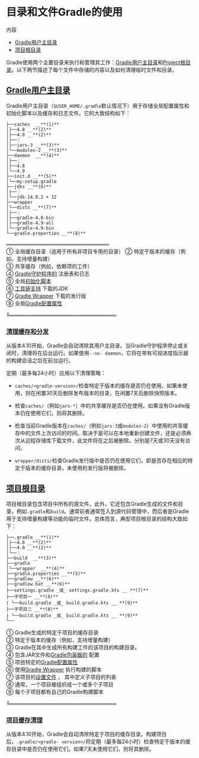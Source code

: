 # 目录和文件Gradle的使用


内容

  * [Gradle用户主目录](#dir:gradle_user_home)
  * [项目根目录](#dir:project_root)

Gradle使用两个主要目录来执行和管理其工作：[Gradle用户主目录](#dir:gradle_user_home)和[Project根目录](#dir:project_root)。以下两节描述了每个文件中存储的内容以及如何清理临时文件和目录。

## [](#dir:gradle_user_home)[Gradle用户主目录](#dir:gradle_user_home)

Gradle用户主目录（`$USER_HOME/.gradle`默认情况下）用于存储全局配置属性和初始化脚本以及缓存和日志文件。它的大致结构如下：

    
    
    ├──caches  __**(1)**
    │├──4.8 __**(2)**
    │├──4.9 __**(2)**
    │├──⋮
    │├──jars-3 __**(3)**
    │└──modules-2 __**(3)**
    ├──daemon  __**(4)**
    │├──⋮
    │├──4.8
    │└──4.9
    ├──init.d __**(5)**
    │└──my-setup.gradle
    ├──jdks __**(6)**
    │├──⋮
    │└──jdk-14.0.2 + 12
    ├──wrapper
    │└──dists __**(7)**
    │├──⋮
    │├──gradle-4.8-bin
    │├──gradle-4.9-all
    │└──gradle-4.9-bin
    └──gradle.properties __**(8)**
    
════════════════════════════    
①  全局缓存目录（适用于所有非项目专用的目录） 
②  特定于版本的缓存（例如，支持增量构建）  
③  共享缓存（例如，依赖项的工件）  
④ [Gradle守护程序的](https://docs.gradle.org/6.7.1/userguide/gradle_daemon.html#gradle_daemon) 注册表和日志[](https://docs.gradle.org/6.7.1/userguide/gradle_daemon.html#gradle_daemon)  
⑤ 全局[初始化脚本](https://docs.gradle.org/6.7.1/userguide/init_scripts.html#init_scripts)  
⑥ [工具链支持](https://docs.gradle.org/6.7.1/userguide/toolchains.html#sec:provisioning) 下载的JDK[](https://docs.gradle.org/6.7.1/userguide/toolchains.html#sec:provisioning)  
⑦  [Gradle Wrapper](https://docs.gradle.org/6.7.1/userguide/gradle_wrapper.html#gradle_wrapper) 下载的发行版[](https://docs.gradle.org/6.7.1/userguide/gradle_wrapper.html#gradle_wrapper)  
⑧ 全局[Gradle配置属性](https://docs.gradle.org/6.7.1/userguide/build_environment.html#sec:gradle_configuration_properties)  

╚═════════════════════════════    
### [](#dir:gradle_user_home:cache_cleanup)[清理缓存和分发](#dir:gradle_user_home:cache_cleanup)

从版本4.10开始，Gradle会自动清除其用户主目录。当Gradle守护程序停止或关闭时，清理将在后台运行。如果使用`--no-
daemon`，它将在带有可视进度指示器的构建会话之后在前台运行。

定期（最多每24小时）应用以下清理策略：

  * `caches/<gradle-version>/`检查特定于版本的缓存是否仍在使用。如果未使用，则在闲置30天后删除发布版本的目录，在闲置7天后删除快照版本。

  * 检查`caches/`（例如`jars-*`）中的共享缓存是否仍在使用。如果没有Gradle版本仍在使用它们，则将其删除。

  * 检查当前Gradle版本在`caches/`（例如`jars-3`或`modules-2`）中使用的共享缓存中的文件上次访问的时间。取决于是可以在本地重新创建文件，还是必须再次从远程存储库下载文件，此文件将在之后被删除。分别是7天或30天没有访问。

  * `wrapper/dists/`检查Gradle发行版中是否仍在使用它们，即是否存在相应的特定于版本的缓存目录。未使用的发行版将被删除。

## [](#dir:project_root)[项目根目录](#dir:project_root)

项目根目录包含项目中所有的源文件。此外，它还包含Gradle生成的文件和目录，例如`.gradle`和`build`。通常前者通常签入到源代码管理中，而后者是Gradle用于支持增量构建等功能的临时文件。总体而言，典型项目根目录的结构大致如下：

    
    
    ├──.gradle __**(1)**
    │├──4.8 __**(2)**
    │├──4.9 __**(2)**
    │└──⋮
    ├──build  __**(3)**
    ├──gradle
    │└──wrapper  __**(4)**
    ├──gradle.properties __**(5)**
    ├──gradlew __**(6)**
    ├──gradlew.bat __**(6)**
    ├──settings.gradle _或_ settings.gradle.kts __ **(7)**
    ├──子项目一 __**(8)**
    | └──build.gradle _或_ build.gradle.kts __ **(9)**
    ├──子项目二 __**(8)**
    | └──build.gradle _或_ build.gradle.kts __ **(9)**
    └──

①  Gradle生成的特定于项目的缓存目录  
②  特定于版本的缓存（例如，支持增量构建）  
③  Gradle在其中生成所有构建工件的该项目的构建目录。  
④ 包含JAR文件和[Gradle包装器的](https://docs.gradle.org/6.7.1/userguide/gradle_wrapper.html#gradle_wrapper) 配置[](https://docs.gradle.org/6.7.1/userguide/gradle_wrapper.html#gradle_wrapper)  
⑤ 项目特定的[Gradle配置属性](https://docs.gradle.org/6.7.1/userguide/build_environment.html#sec:gradle_configuration_properties)  
⑥  使用[Gradle Wrapper](https://docs.gradle.org/6.7.1/userguide/gradle_wrapper.html#gradle_wrapper) 执行构建的脚本[](https://docs.gradle.org/6.7.1/userguide/gradle_wrapper.html#gradle_wrapper)  
⑦ 该项目的[设置文件](https://docs.gradle.org/6.7.1/userguide/build_lifecycle.html#sec:settings_file) ， 其中定义子项目的列表  
⑧  通常，一个项目被组织成一个或多个子项目  
⑨  每个子项目都有自己的Gradle构建脚本  
  
╚═════════════════════════════    
### [](#dir:project_root:cache_cleanup)[项目缓存清理](#dir:project_root:cache_cleanup)

从版本4.10开始，Gradle会自动清除特定于项目的缓存目录。构建项目后，`.gradle/<gradle-
version>/`将定期（最多每24小时）检查特定于版本的缓存目录中是否仍在使用它们。如果7天未使用它们，则将其删除。

